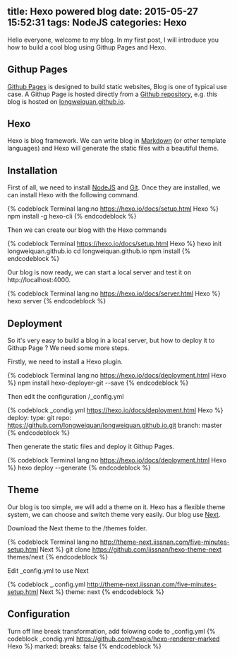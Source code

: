 title: Hexo powered blog
date: 2015-05-27 15:52:31
tags: NodeJS
categories: Hexo
---

Hello everyone, welcome to my blog. In my first post, 
I will introduce you how to build a cool blog using Githup Pages and Hexo.

Githup Pages
------------
[Github Pages](https://pages.github.com/) is designed to build static websites, Blog is one of typical use case. 
A Githup Page is hosted directly from a [Github repository](https://github.com/), e.g. this blog is hosted on 
[longweiquan.github.io](https://github.com/longweiquan/longweiquan.github.io).

Hexo
----
Hexo is blog framework. We can write blog in [Markdown](http://daringfireball.net/projects/markdown/) 
(or other template languages) and Hexo will generate the static files with a beautiful theme.


Installation
------------
First of all, we need to install [NodeJS](https://nodejs.org/) and [Git](http://git-scm.com/).
Once they are installed, we can install Hexo with the following command.

{% codeblock Terminal lang:no https://hexo.io/docs/setup.html Hexo %}
npm install -g hexo-cli
{% endcodeblock %}

Then we can create our blog with the Hexo commands

{% codeblock Terminal https://hexo.io/docs/setup.html Hexo %}
hexo init longweiquan.github.io
cd longweiquan.github.io
npm install
{% endcodeblock %}

Our blog is now ready, we can start a local server and test it on http://localhost:4000.

{% codeblock Terminal lang:no https://hexo.io/docs/server.html Hexo %}
hexo server
{% endcodeblock %}

Deployment
----------
So it's very easy to build a blog in a local server, but how to deploy it to Githup Page ? We need some more steps.

Firstly, we need to install a Hexo plugin.

{% codeblock Terminal lang:no https://hexo.io/docs/deployment.html Hexo %}
npm install hexo-deployer-git --save
{% endcodeblock %}

Then edit the configuration /_config.yml

{% codeblock _condig.yml https://hexo.io/docs/deployment.html Hexo %}
deploy:
  type: git
  repo: https://github.com/longweiquan/longweiquan.github.io.git
  branch: master
{% endcodeblock %}

Then generate the static files and deploy it Githup Pages.

{% codeblock Terminal lang:no https://hexo.io/docs/deployment.html Hexo %}
hexo deploy --generate
{% endcodeblock %}


Theme
-----
Our blog is too simple, we will add a theme on it. Hexo has a flexible theme system, we can choose and switch theme very
easily. Our blog use [Next](http://theme-next.iissnan.com/).

Download the Next theme to the /themes folder.

{% codeblock Terminal lang:no http://theme-next.iissnan.com/five-minutes-setup.html Next %}
git clone https://github.com/iissnan/hexo-theme-next themes/next
{% endcodeblock %}

Edit _config.yml to use Next

{% codeblock _.config.yml http://theme-next.iissnan.com/five-minutes-setup.html Next %}
theme: next
{% endcodeblock %}


Configuration
-------------

Turn off line break transformation, add folowing code to _config.yml
{% codeblock _condig.yml https://github.com/hexojs/hexo-renderer-marked Hexo %}
marked:
  breaks: false
{% endcodeblock %}

